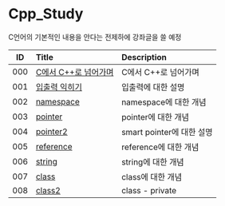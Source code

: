 # Cpp_Study

C언어의 기본적인 내용을 안다는 전제하에 강좌글을 쓸 예정

|ID|Title|Description|
|:---:|:---|:---|
|000|[C에서 C++로 넘어가며](./000/README.md)|C에서 C++로 넘어가며|
|001|[입출력 익히기](./001/README.md)|입출력에 대한 설명|
|002|[namespace](./002/README.md)|namespace에 대한 개념|
|003|[pointer](./003/README.md)|pointer에 대한 개념|
|004|[pointer2](./004/README.md)|smart pointer에 대한 설명|
|005|[reference](./005/README.md)|reference에 대한 개념|
|006|[string](./006/README.md)|string에 대한 개념|
|007|[class](./007/README.md)|class에 대한 개념|
|008|[class2](./008/README.md)|class - private|